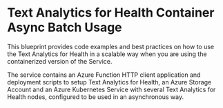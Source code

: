 # Text Analytics for Health Container Async Batch Usage

This blueprint provides code examples and best practices on how to use the Text Analytics for Health in a scalable way when you are using the containerized version of the Service.

The service contains an Azure Function HTTP client application and deployment scripts to setup Text Analytics for Health, an Azure Storage Account and an Azure Kubernetes Service  with several Text Analytics for Health nodes, configured to be used in an asynchronous way. 
